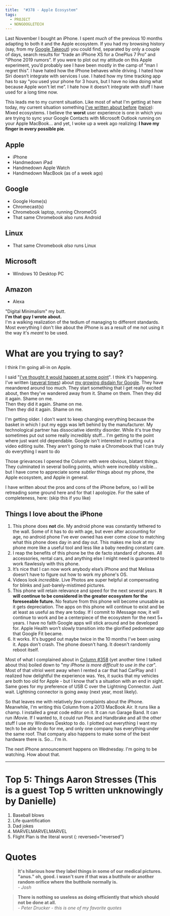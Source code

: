 ```yaml
---
title:  "#378 - Apple Ecosystem"
tags:
  - PROJECT
  - NONGOOGLETECH
---
```


Last November I bought an iPhone. I spent *much* of the previous 10 months adapting to both it and the Apple ecosystem. If you had my browsing history (say, from my [Google Takeout](https://aarongilly.com/366-feature-google-takeout/)) you could find, separated by only a couple of days, search results for “trade an iPhone XS for a OnePlus 7 Pro” and “iPhone 2019 rumors”. If you were to plot out my attitude on this Apple experiment, you’d probably see I have been mostly in the camp of “man I regret this”. I have hated how the iPhone behaves while driving. I hated how Siri doesn’t integrate with services I use. I hated how my time tracking app has to say “you used your phone for 3 hours, but I have no idea doing what because Apple won't let me”. I hate how it doesn't integrate with stuff I have used for a long time now.

This leads me to my current situation. Like most of what I'm getting at here today, my current situation something [I've written about before](https://aarongilly.com/360-tech-ecosystem-mixing-okay-google/) ([twice](https://aarongilly.com/109-ecosystems-revisited/)): Mixed ecosystems. I believe the **worst** user experience is one in which you are trying to sync your Google Contacts with Microsoft Outlook running on your Apple MacBook... and yet, I woke up a week ago realizing: **I have my finger in every possible pie**.

## Apple

- iPhone
- Handmedown iPad
- Handmedown Apple Watch
- Handmedown MacBook (as of a week ago)

## Google

- Google Home(s)
- Chromecast(s)
- Chromebook laptop, running ChromeOS
- That same Chromebook also runs Android

## Linux

- That same Chromebook *also* runs Linux

## Microsoft

- Windows 10 Desktop PC

## Amazon

- Alexa

"Digital Minimalism" my butt.  
**I'm that guy I wrote about.**  
I'm a walking realization of the tedium of managing to different standards. Most everything I don't like about the iPhone is as a result of me not using it the way it's *meant* to be used.

# What are you trying to say?

I think I'm going all-in on Apple.

I said "[I've thought it would happen at some point](https://aarongilly.com/337-apple-icosystem/)". I think it's happening. I've written ([several times](https://aarongilly.com/354-king-dad-fallible-google/)) about [my growing disdain for Google](https://aarongilly.com/374-feature-google-lament/). They have meandered around too much. They start something that I get really excited about, then they've wandered away from it. Shame on them.
Then they did it again. Shame on me.  
Then they did it again. Shame on me.  
Then they did it again. Shame on me.  

I'm getting older. I don't want to keep changing everything because the basket in which I put my eggs was left behind by the manufacturer. My technological partner has dissociative identity disorder. While it's true they sometimes put out some really incredibly stuff... I'm getting to the point where just want old dependable. Google isn't interested in putting out a video editing suite. They aren't going to make a Chromebook that I can truly do everything I want to do

Those grievances I opened the Column with were obvious, blatant things. They culminated in several boiling points, which were incredibly visible... but I have come to appreciate some *subtler* things about my phone, the Apple ecosystem, and Apple in general. 

I have written about the pros and cons of the iPhone before, so I will be retreading some ground here and for that I apologize. For the sake of completeness, here: (skip this if you like)

## Things I love about the iPhone

1. This phone does **not** die. My android phone was constantly tethered to the wall. Some of it has to do with age, but even after accounting for age, no android phone I’ve ever owned has ever come *close* to matching what this phone does day in and day out. This makes me look at my phone more like a useful tool and less like a baby needing constant care. 
2. I reap the benefits of this phone be the de facto standard of phones. All accessories, rental cars, and anything else I might need is guaranteed to work flawlessly with this phone. 
3. It’s nice that I can now work anybody else’s iPhone and that Melissa doesn’t have to figure out how to work my phone's OS.
4. Videos look *incredible*. Live Photos are super helpful at compensating for blinks and just-barely-mistimed pictures. 
5. This phone will retain relevance and speed for the next several years. **It will continue to be considered in the greater ecosystem for the foreseeable future.** No feature from this phone will become unusable as it gets depreciation. The apps on this phone will continue to exist and be at least as useful as they are today. If I commit to iMessage now, it will continue to work and be a centerpiece of the ecosystem for the next 5+ years. I have no faith Google apps will stick around and be developed for. Apple Health won’t slowly transition into the glorified pedometer app that Google Fit became.
6. It works. It's bugged out maybe twice in the 10 months I've been using it. Apps don't crash. The phone doesn't hang. It doesn't randomly reboot itself. 

Most of what I complained about in [Column #358](https://aarongilly.com/358-more-ios-vs-android-thoughts/) (yet another time I talked about this) boiled down to "*my iPhone is more difficult to use in the car*". Most of that vitriol went away when I rented a car that had CarPlay and I realized how delightful the experience was. Yes, it sucks that my vehicles are both too old for Apple - but I know that's a situation with an end in sight. Same goes for my preference of USB C over the Lightning Connector. Just wait. Lightning connector is going away (next year, most likely).

So that leaves me with relatively *few* complaints about the iPhone. Meanwhile, I'm writing this Column from a 2013 MacBook Air. It runs like a champ. I installed a great code editor on it. It can run Garage Band. It can run iMovie. If I wanted to, it could run Plex and Handbrake and all the other stuff I use my Windows Desktop to do. I plotted out everything I want my tech to be able to do for me, and only one company has everything under the same roof. That company also happens to make some of the best hardware there is. So... I'm in.

The next iPhone announcement happens on Wednesday. I'm going to be watching. How about that.

---

# Top 5: Things Aaron Stresses (This is a guest Top 5 written unknowingly by Danielle)

1. Baseball blows
2. Life quantification 
3. Dad jokes
4. MARVELMARVELMARVEL
5. Flight Plan is the literal worst
{: reversed="reversed"}

# Quotes

> **It's hilarious how they label things in some of our medical pictures. "anus." oh, good. i wasn't sure if that was a butthole or another random orifice where the butthole normally is.**  
> *- Josh*

> **There is nothing so useless as doing efficiently that which should not be done at all.**  
> *- Peter Drucker - this is one of my favorite quotes*